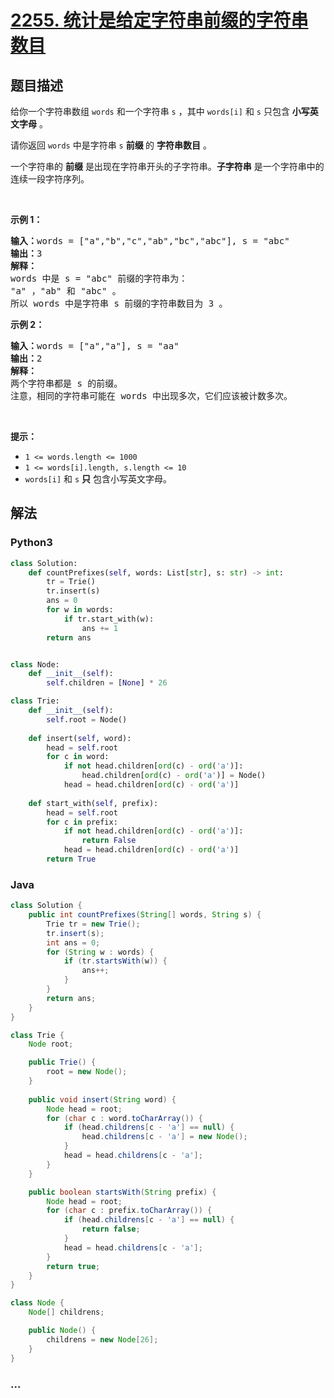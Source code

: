 # [2255. 统计是给定字符串前缀的字符串数目](https://leetcode-cn.com/problems/count-prefixes-of-a-given-string)

## 题目描述

<!-- 这里写题目描述 -->

<p>给你一个字符串数组&nbsp;<code>words</code>&nbsp;和一个字符串&nbsp;<code>s</code>&nbsp;，其中&nbsp;<code>words[i]</code> 和&nbsp;<code>s</code>&nbsp;只包含 <strong>小写英文字母</strong>&nbsp;。</p>

<p>请你返回 <code>words</code>&nbsp;中是字符串 <code>s</code>&nbsp;<strong>前缀&nbsp;</strong>的 <strong>字符串数目</strong>&nbsp;。</p>

<p>一个字符串的 <strong>前缀</strong>&nbsp;是出现在字符串开头的子字符串。<strong>子字符串</strong>&nbsp;是一个字符串中的连续一段字符序列。</p>

<p>&nbsp;</p>

<p><strong>示例 1：</strong></p>

<pre><b>输入：</b>words = ["a","b","c","ab","bc","abc"], s = "abc"
<b>输出：</b>3
<strong>解释：</strong>
words 中是 s = "abc" 前缀的字符串为：
"a" ，"ab" 和 "abc" 。
所以 words 中是字符串 s 前缀的字符串数目为 3 。</pre>

<p><strong>示例 2：</strong></p>

<pre><b>输入：</b>words = ["a","a"], s = "aa"
<b>输出：</b>2
<strong>解释：
</strong>两个字符串都是 s 的前缀。
注意，相同的字符串可能在 words 中出现多次，它们应该被计数多次。</pre>

<p>&nbsp;</p>

<p><strong>提示：</strong></p>

<ul>
	<li><code>1 &lt;= words.length &lt;= 1000</code></li>
	<li><code>1 &lt;= words[i].length, s.length &lt;= 10</code></li>
	<li><code>words[i]</code> 和&nbsp;<code>s</code>&nbsp;<strong>只</strong>&nbsp;包含小写英文字母。</li>
</ul>


## 解法

<!-- 这里可写通用的实现逻辑 -->

<!-- tabs:start -->

### **Python3**

<!-- 这里可写当前语言的特殊实现逻辑 -->

```python
class Solution:
    def countPrefixes(self, words: List[str], s: str) -> int:
        tr = Trie()
        tr.insert(s)
        ans = 0
        for w in words:
            if tr.start_with(w):
                ans += 1
        return ans


class Node:
    def __init__(self):
        self.children = [None] * 26

class Trie:
    def __init__(self):
        self.root = Node()
    
    def insert(self, word):
        head = self.root
        for c in word:
            if not head.children[ord(c) - ord('a')]:
                head.children[ord(c) - ord('a')] = Node()
            head = head.children[ord(c) - ord('a')]
    
    def start_with(self, prefix):
        head = self.root
        for c in prefix:
            if not head.children[ord(c) - ord('a')]:
                return False
            head = head.children[ord(c) - ord('a')]
        return True

```

### **Java**

<!-- 这里可写当前语言的特殊实现逻辑 -->

```java
class Solution {
    public int countPrefixes(String[] words, String s) {
        Trie tr = new Trie();
        tr.insert(s);
        int ans = 0;
        for (String w : words) {
            if (tr.startsWith(w)) {
                ans++;
            }
        }
        return ans;
    }
}

class Trie {
    Node root;

    public Trie() {
        root = new Node();
    }
    
    public void insert(String word) {
        Node head = root;
        for (char c : word.toCharArray()) {
            if (head.childrens[c - 'a'] == null) {
                head.childrens[c - 'a'] = new Node();
            }
            head = head.childrens[c - 'a'];
        }
    }

    public boolean startsWith(String prefix) {
        Node head = root;
        for (char c : prefix.toCharArray()) {
            if (head.childrens[c - 'a'] == null) {
                return false;
            }
            head = head.childrens[c - 'a'];
        }
        return true;
    }
}

class Node {
    Node[] childrens;

    public Node() {
        childrens = new Node[26];
    }
}
```

### **...**

```

```

<!-- tabs:end -->
